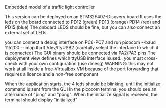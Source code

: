 Embedded model of a traffic light controller

This version can be deployed on an STM32F407-Disovery board
It uses the leds on the board connected to PD12 (green) PD13 (orange) PD14 (red) and PD15 (blue)
The onboard LEDS should be fine, but you can also connect an external set of LEDs.

you can connect a debug interface on PC6-PC7 and run picocom --baud 115200 --imap lfcrlf /dev/ttyUSB2
(carefully select the interface to which it is connected)
The GUI binary should be connected via PA2/PA3 pins
The deployment view defines which ttyUSB interface isused.. you must cross-check with your own configuration (use dmesg)
WARNING: this may not work at all inside a free-Virtualbox VM because of the port forwarding that requires a licence and a non-free component

When the application starts, the 4 leds should be blinking, until the initialize command is sent from the GUI
In the picocom terminal you should see an alternance of "ping" and "pong". When the initialize signal is received, the terminal should display "initialized"
